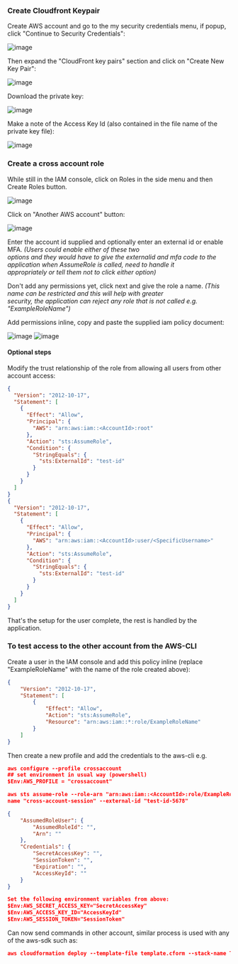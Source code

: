 ### Create Cloudfront Keypair

Create AWS account and go to the my security credentials menu, if popup, click "Continue to Security Credentials":  
  
![image](./images/security-credentials-button.png?raw=true)
  
Then expand the "CloudFront key pairs" section and click on "Create New Key Pair":  
  
![image](images/cloudfront-keypair-expanded.png?raw=true)
  
Download the private key:  
  
![image](./images/download-keypair.png?raw=true)
  
Make a note of the Access Key Id (also contained in the file name of the private key file):  
  
![image](./images/keypair-id.png?raw=true)

### Create a cross account role

While still in the IAM console, click on Roles in the side menu and then Create Roles button.    

![image](./images/create-role.png?raw=true)
  
Click on "Another AWS account" button:

![image](./images/another-account.png?raw=true)  
  
Enter the account id supplied and optionally enter an external id or enable MFA. *(Users could enable either of these two  
options and they would have to give the externalid and mfa code to the application when AssumeRole is called, need to handle it  
appropriately or tell them not to click either option)*  
  
Don't add any permissions yet, click next and give the role a name. *(This name can be restricted and this will help with greater  
security, the application can reject any role that is not called e.g. "ExampleRoleName")*
  
Add permissions inline, copy and paste the supplied iam policy document:  

![image](./images/role-add-inline.png?raw=true)
![image](./images/paste-policy-json.png?raw=true)

#### Optional steps
  
Modify the trust relationship of the role from allowing all users from other account access:

```json
{
  "Version": "2012-10-17",
  "Statement": [
    {
      "Effect": "Allow",
      "Principal": {
        "AWS": "arn:aws:iam::<AccountId>:root"
      },
      "Action": "sts:AssumeRole",
      "Condition": {
        "StringEquals": {
          "sts:ExternalId": "test-id"
        }
      }
    }
  ]
}
{
  "Version": "2012-10-17",
  "Statement": [
    {
      "Effect": "Allow",
      "Principal": {
        "AWS": "arn:aws:iam::<AccountId>:user/<SpecificUsername>"
      },
      "Action": "sts:AssumeRole",
      "Condition": {
        "StringEquals": {
          "sts:ExternalId": "test-id"
        }
      }
    }
  ]
}
```

That's the setup for the user complete, the rest is handled by the application.  


### To test access to the other account from the AWS-CLI

Create a user in the IAM console and add this policy inline (replace "ExampleRoleName" with the name of the role created above):

```json
{
    "Version": "2012-10-17",
    "Statement": [
        {
            "Effect": "Allow",
            "Action": "sts:AssumeRole",
            "Resource": "arn:aws:iam::*:role/ExampleRoleName"
        }
    ]
}
```

Then create a new profile and add the credentials to the aws-cli e.g.

```json
aws configure --profile crossaccount
## set environment in usual way (powershell)
$Env:AWS_PROFILE = "crossaccount"

aws sts assume-role --role-arn "arn:aws:iam::<AccountId>:role/ExampleRoleName" --role-session-
name "cross-account-session" --external-id "test-id-5678"
```

```json
{
    "AssumedRoleUser": {
        "AssumedRoleId": "",
        "Arn": ""
    },
    "Credentials": {
        "SecretAccessKey": "",
        "SessionToken": "",
        "Expiration": "",
        "AccessKeyId": ""
    }
}
```

```json
Set the following environment variables from above:
$Env:AWS_SECRET_ACCESS_KEY="SecretAccessKey"
$Env:AWS_ACCESS_KEY_ID="AccessKeyId"
$Env:AWS_SESSION_TOKEN="SessionToken"
```
  
Can now send commands in other account, similar process is used with any of the aws-sdk such as:  

```json
aws cloudformation deploy --template-file template.cform --stack-name TestStackName
```
  


